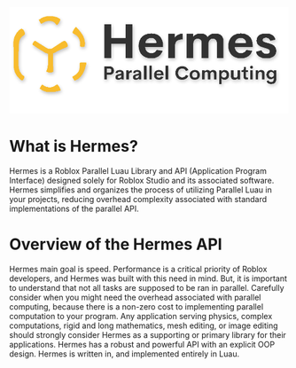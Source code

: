 ![Hermes Text Logo Dark](../../../../../assets/HermesTextLogo.png)
# What is Hermes?
Hermes is a Roblox Parallel Luau Library and API (Application Program Interface) designed solely for Roblox Studio and its associated software. Hermes simplifies and organizes the process of utilizing Parallel Luau in your projects, reducing overhead complexity associated with standard implementations of the parallel API.

# Overview of the Hermes API
Hermes main goal is speed. Performance is a critical priority of Roblox developers, and Hermes was built with this need in mind. But, it is important to understand that not all tasks are supposed to be ran in parallel. Carefully consider when you might need the overhead associated with parallel computing, because there is a non-zero cost to implementing parallel computation to your program. 
Any application serving physics, complex computations, rigid and long mathematics, mesh editing, or image editing should strongly consider Hermes as a supporting or primary library for their applications. Hermes has a robust and powerful API with an explicit OOP design. Hermes is written in, and implemented entirely in Luau.